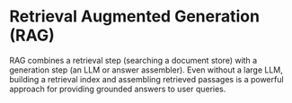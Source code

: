 # Retrieval Augmented Generation (RAG)
RAG combines a retrieval step (searching a document store) with a generation step (an LLM or answer assembler).
Even without a large LLM, building a retrieval index and assembling retrieved passages is a powerful approach
for providing grounded answers to user queries.